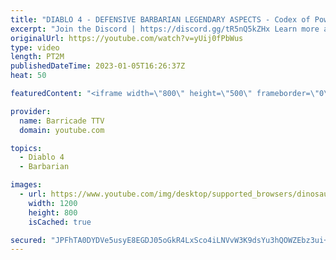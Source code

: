 ```yaml
---
title: "DIABLO 4 - DEFENSIVE BARBARIAN LEGENDARY ASPECTS - Codex of Power Legendary Aspects"
excerpt: "Join the Discord | https://discord.gg/tR5nQ5kZHx Learn more about the specific Defensive Legendary Aspects you can apply to ..."
originalUrl: https://youtube.com/watch?v=yUij0fPbWus
type: video
length: PT2M
publishedDateTime: 2023-01-05T16:26:37Z
heat: 50

featuredContent: "<iframe width=\"800\" height=\"500\" frameborder=\"0\" src=\"https://www.youtube.com/embed/yUij0fPbWus\" allow=\"accelerometer; autoplay; encrypted-media; gyroscope; picture-in-picture\" allowfullscreen></iframe>"

provider:
  name: Barricade TTV
  domain: youtube.com

topics:
  - Diablo 4
  - Barbarian

images:
  - url: https://www.youtube.com/img/desktop/supported_browsers/dinosaur.png
    width: 1200
    height: 800
    isCached: true

secured: "JPFhTA0DYDVe5usyE8EGDJ05oGkR4LxSco4iLNVvW3K9dsYu3hQOWZEbz3ui+FYAQd+vGo2JmsblQHSlDCqVgfE6ZzmtH0mfaYw28XSseLysbTFY57akrYbQlOkjmk+fWFOdTX/F+98+aNOlMp6swVJjYoTYFVbMP/+28XNUNM/8wGP1eR7Ysyk9fIpNMDvQCubZH7FrionGRNHZDgen2J5fIAzd06qfGl6vUXuw4pz7iWMEoOkOtRHQ/dOJCi0dfE5WpxemcewsKYP4WPLA/iGIB+UT+nvl77C+ZK3NCyC3aj3vMcZzDKIOS9pbZBF6cTuLlbvAE6ROz1pr4+xSpVt/hwh7VilFgS9zk9Od6y9gR2z1CYeGYsJQdUGKy4AmDgJyX4TG9o7Hi7OaCFwZKJ+BiN176e54aTO2eUXe620=;fZHt1CPTKJYjHX3Sev/gxg=="
---
```


